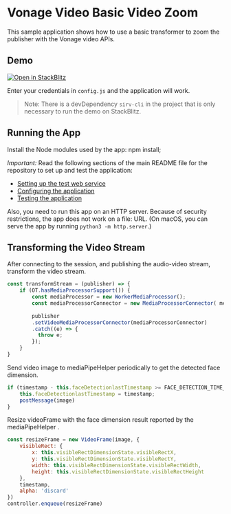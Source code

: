 Vonage Video Basic Video Zoom
=======================

This sample application shows how to use a basic transformer to zoom the publisher with the Vonage
video APIs.

## Demo

[![Open in StackBlitz](https://developer.stackblitz.com/img/open_in_stackblitz.svg)](https://stackblitz.com/fork/github/Vonage/video-api-web-samples/tree/main/Basic-Video-Zoom)

Enter your credentials in `config.js` and the application will work.

> Note: There is a devDependency `sirv-cli` in the project that is only necessary to run the demo on StackBlitz.

## Running the App
Install the Node modules used by the app:
npm install;

*Important:* Read the following sections of the main README file for the repository to set up
and test the application:
* [Setting up the test web service](../README.md#setting-up-the-test-web-service)
* [Configuring the application](../README.md#configuring-the-application)
* [Testing the application](../README.md#testing-the-application)

Also, you need to run this app on an HTTP server. Because of security restrictions,
the app does not work on a file: URL. (On macOS, you can serve the app by running
`python3 -m http.server`.)

## Transforming the Video Stream

After connecting to the session, and publishing the audio-video stream, transform the video stream.
```javascript
const transformStream = (publisher) => {
    if (OT.hasMediaProcessorSupport()) {
        const mediaProcessor = new WorkerMediaProcessor();
        const mediaProcessorConnector = new MediaProcessorConnector( mediaProcessor );
    
        publisher
        .setVideoMediaProcessorConnector(mediaProcessorConnector)
        .catch((e) => {
          throw e;
        });
    }
}
```

Send video image to mediaPipeHelper periodically to get the detected face dimension.
```javascript
if (timestamp - this.faceDetectionlastTimestamp >= FACE_DETECTION_TIME_GAP){
    this.faceDetectionlastTimestamp = timestamp;
    postMessage(image)
}
```

Resize videoFrame with the face dimension result reported by the mediaPipeHelper .
```javascript
const resizeFrame = new VideoFrame(image, {
    visibleRect: {
        x: this.visibleRectDimensionState.visibleRectX,
        y: this.visibleRectDimensionState.visibleRectY,
        width: this.visibleRectDimensionState.visibleRectWidth,
        height: this.visibleRectDimensionState.visibleRectHeight
    },
    timestamp,
    alpha: 'discard'
})
controller.enqueue(resizeFrame)
```

